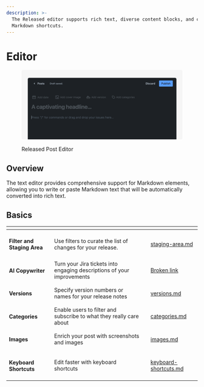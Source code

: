 ```yaml
---
description: >-
  The Released editor supports rich text, diverse content blocks, and convenient
  Markdown shortcuts.
---
```


# Editor

<figure><img src="../../../.gitbook/assets/Editor - Header.png" alt=""><figcaption><p>Released Post Editor</p></figcaption></figure>

## Overview

The text editor provides comprehensive support for Markdown elements, allowing you to write or paste Markdown text that will be automatically converted into rich text.&#x20;

## Basics

<table data-view="cards"><thead><tr><th></th><th></th><th></th><th data-hidden data-card-target data-type="content-ref"></th></tr></thead><tbody><tr><td><h4>Filter and Staging Area</h4></td><td>Use filters to curate the list of changes for your release. </td><td></td><td><a href="../staging-area.md">staging-area.md</a></td></tr><tr><td><h4>AI Copywriter</h4></td><td>Turn your Jira tickets into engaging descriptions of your improvements</td><td></td><td><a href="broken-reference">Broken link</a></td></tr><tr><td><h4>Versions</h4></td><td>Specify version numbers or names for your release notes</td><td></td><td><a href="../../changelog/versions.md">versions.md</a></td></tr><tr><td><h4>Categories</h4></td><td>Enable users to filter and subscribe to what they really care about</td><td></td><td><a href="../../changelog/categories.md">categories.md</a></td></tr><tr><td><h4>Images</h4></td><td>Enrich your post with screenshots and images</td><td></td><td><a href="images.md">images.md</a></td></tr><tr><td><h4>Keyboard Shortcuts</h4></td><td>Edit faster with keyboard shortcuts</td><td></td><td><a href="keyboard-shortcuts.md">keyboard-shortcuts.md</a></td></tr></tbody></table>



###

